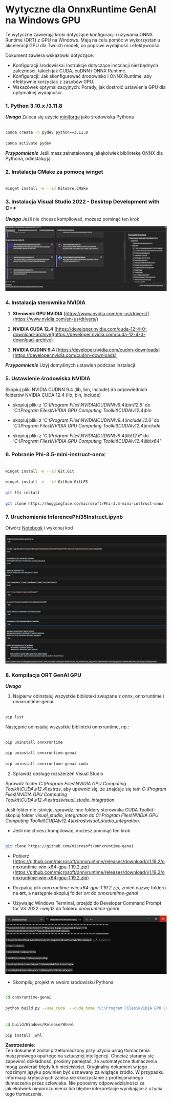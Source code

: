 # **Wytyczne dla OnnxRuntime GenAI na Windows GPU**

Te wytyczne zawierają kroki dotyczące konfiguracji i używania ONNX Runtime (ORT) z GPU na Windows. Mają na celu pomóc w wykorzystaniu akceleracji GPU dla Twoich modeli, co poprawi wydajność i efektywność.

Dokument zawiera wskazówki dotyczące:

- Konfiguracji środowiska: Instrukcje dotyczące instalacji niezbędnych zależności, takich jak CUDA, cuDNN i ONNX Runtime.
- Konfiguracji: Jak skonfigurować środowisko i ONNX Runtime, aby efektywnie korzystać z zasobów GPU.
- Wskazówek optymalizacyjnych: Porady, jak dostroić ustawienia GPU dla optymalnej wydajności.

### **1. Python 3.10.x /3.11.8**

   ***Uwaga*** Zaleca się użycie [miniforge](https://github.com/conda-forge/miniforge/releases/latest/download/Miniforge3-Windows-x86_64.exe) jako środowiska Pythona

   ```bash

   conda create -n pydev python==3.11.8

   conda activate pydev

   ```

   ***Przypomnienie*** Jeśli masz zainstalowaną jakąkolwiek bibliotekę ONNX dla Pythona, odinstaluj ją

### **2. Instalacja CMake za pomocą winget**

   ```bash

   winget install -e --id Kitware.CMake

   ```

### **3. Instalacja Visual Studio 2022 - Desktop Development with C++**

   ***Uwaga*** Jeśli nie chcesz kompilować, możesz pominąć ten krok

![CPP](../../../../../../translated_images/01.8964c1fa47e00dc36af710b967e72dd2f8a2be498e49c8d4c65c11ba105dedf8.pl.png)

### **4. Instalacja sterownika NVIDIA**

1. **Sterownik GPU NVIDIA**  [https://www.nvidia.com/en-us/drivers/](https://www.nvidia.com/en-us/drivers/)

2. **NVIDIA CUDA 12.4** [https://developer.nvidia.com/cuda-12-4-0-download-archive](https://developer.nvidia.com/cuda-12-4-0-download-archive)

3. **NVIDIA CUDNN 9.4**  [https://developer.nvidia.com/cudnn-downloads](https://developer.nvidia.com/cudnn-downloads)

***Przypomnienie*** Użyj domyślnych ustawień podczas instalacji

### **5. Ustawienie środowiska NVIDIA**

Skopiuj pliki NVIDIA CUDNN 9.4 (lib, bin, include) do odpowiednich folderów NVIDIA CUDA 12.4 (lib, bin, include)

- skopiuj pliki z *'C:\Program Files\NVIDIA\CUDNN\v9.4\bin\12.6'* do  *'C:\Program Files\NVIDIA GPU Computing Toolkit\CUDA\v12.4\bin*

- skopiuj pliki z *'C:\Program Files\NVIDIA\CUDNN\v9.4\include\12.6'* do  *'C:\Program Files\NVIDIA GPU Computing Toolkit\CUDA\v12.4\include*

- skopiuj pliki z *'C:\Program Files\NVIDIA\CUDNN\v9.4\lib\12.6'* do  *'C:\Program Files\NVIDIA GPU Computing Toolkit\CUDA\v12.4\lib\x64'*

### **6. Pobranie Phi-3.5-mini-instruct-onnx**

   ```bash

   winget install -e --id Git.Git

   winget install -e --id GitHub.GitLFS

   git lfs install

   git clone https://huggingface.co/microsoft/Phi-3.5-mini-instruct-onnx

   ```

### **7. Uruchomienie InferencePhi35Instruct.ipynb**

   Otwórz [Notebook](../../../../../../code/09.UpdateSamples/Aug/ortgpu-phi35-instruct.ipynb) i wykonaj kod

![RESULT](../../../../../../translated_images/02.be96d16e7b1007f1f3941f65561553e62ccbd49c962f3d4a9154b8326c033ec1.pl.png)

### **8. Kompilacja ORT GenAI GPU**

   ***Uwaga*** 
   
   1. Najpierw odinstaluj wszystkie biblioteki związane z onnx, onnxruntime i onnxruntime-genai

   
   ```bash

   pip list 
   
   ```

   Następnie odinstaluj wszystkie biblioteki onnxruntime, np.:

   ```bash

   pip uninstall onnxruntime

   pip uninstall onnxruntime-genai

   pip uninstall onnxruntume-genai-cuda
   
   ```

   2. Sprawdź obsługę rozszerzeń Visual Studio 

   Sprawdź folder *C:\Program Files\NVIDIA GPU Computing Toolkit\CUDA\v12.4\extras*, aby upewnić się, że znajduje się tam *C:\Program Files\NVIDIA GPU Computing Toolkit\CUDA\v12.4\extras\visual_studio_integration*. 

   Jeśli folder nie istnieje, sprawdź inne foldery sterownika CUDA Toolkit i skopiuj folder *visual_studio_integration* do *C:\Program Files\NVIDIA GPU Computing Toolkit\CUDA\v12.4\extras\visual_studio_integration*.

   - Jeśli nie chcesz kompilować, możesz pominąć ten krok

   ```bash

   git clone https://github.com/microsoft/onnxruntime-genai

   ```

   - Pobierz [https://github.com/microsoft/onnxruntime/releases/download/v1.19.2/onnxruntime-win-x64-gpu-1.19.2.zip](https://github.com/microsoft/onnxruntime/releases/download/v1.19.2/onnxruntime-win-x64-gpu-1.19.2.zip)

   - Rozpakuj plik *onnxruntime-win-x64-gpu-1.19.2.zip*, zmień nazwę folderu na **ort**, a następnie skopiuj folder *ort* do *onnxruntime-genai*

   - Używając Windows Terminal, przejdź do Developer Command Prompt for VS 2022 i wejdź do folderu *onnxruntime-genai*

![RESULT](../../../../../../translated_images/03.53bb08e3bde53edd1735c5546fb32b9b0bdba93d8241c5e6e3196d8bc01adbd7.pl.png)

   - Skompiluj projekt w swoim środowisku Pythona

   ```bash

   cd onnxruntime-genai

   python build.py --use_cuda  --cuda_home "C:\Program Files\NVIDIA GPU Computing Toolkit\CUDA\v12.4" --config Release
 

   cd build/Windows/Release/Wheel

   pip install .whl

   ```

**Zastrzeżenie**:  
Ten dokument został przetłumaczony przy użyciu usług tłumaczenia maszynowego opartego na sztucznej inteligencji. Chociaż staramy się zapewnić dokładność, prosimy pamiętać, że automatyczne tłumaczenia mogą zawierać błędy lub nieścisłości. Oryginalny dokument w jego rodzimym języku powinien być uznawany za wiążące źródło. W przypadku informacji krytycznych zaleca się skorzystanie z profesjonalnego tłumaczenia przez człowieka. Nie ponosimy odpowiedzialności za jakiekolwiek nieporozumienia lub błędne interpretacje wynikające z użycia tego tłumaczenia.